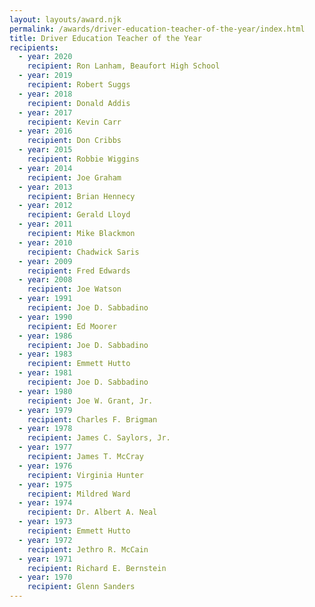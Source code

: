 ```yaml
---
layout: layouts/award.njk
permalink: /awards/driver-education-teacher-of-the-year/index.html
title: Driver Education Teacher of the Year
recipients:
  - year: 2020
    recipient: Ron Lanham, Beaufort High School
  - year: 2019
    recipient: Robert Suggs
  - year: 2018
    recipient: Donald Addis
  - year: 2017
    recipient: Kevin Carr
  - year: 2016
    recipient: Don Cribbs
  - year: 2015
    recipient: Robbie Wiggins
  - year: 2014
    recipient: Joe Graham
  - year: 2013
    recipient: Brian Hennecy
  - year: 2012
    recipient: Gerald Lloyd
  - year: 2011
    recipient: Mike Blackmon
  - year: 2010
    recipient: Chadwick Saris
  - year: 2009
    recipient: Fred Edwards
  - year: 2008
    recipient: Joe Watson
  - year: 1991
    recipient: Joe D. Sabbadino
  - year: 1990
    recipient: Ed Moorer
  - year: 1986
    recipient: Joe D. Sabbadino
  - year: 1983
    recipient: Emmett Hutto
  - year: 1981
    recipient: Joe D. Sabbadino
  - year: 1980
    recipient: Joe W. Grant, Jr.
  - year: 1979
    recipient: Charles F. Brigman
  - year: 1978
    recipient: James C. Saylors, Jr.
  - year: 1977
    recipient: James T. McCray
  - year: 1976
    recipient: Virginia Hunter
  - year: 1975
    recipient: Mildred Ward
  - year: 1974
    recipient: Dr. Albert A. Neal
  - year: 1973
    recipient: Emmett Hutto
  - year: 1972
    recipient: Jethro R. McCain
  - year: 1971
    recipient: Richard E. Bernstein
  - year: 1970
    recipient: Glenn Sanders
---
```


